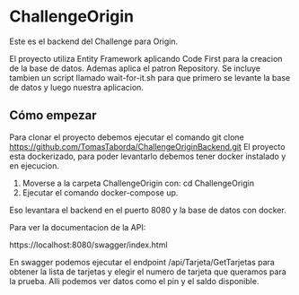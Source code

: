 # ChallengeOrigin

Este es el backend del Challenge para Origin.

El proyecto utiliza Entity Framework aplicando Code First para la creacion de la base de datos.
Ademas aplica el patron Repository.
Se incluye tambien un script llamado wait-for-it.sh para que primero se levante la base de datos y luego nuestra aplicacion.

## Cómo empezar
Para clonar el proyecto debemos ejecutar el comando git clone https://github.com/TomasTaborda/ChallengeOriginBackend.git
El proyecto esta dockerizado, para poder levantarlo debemos tener docker instalado y en ejecucion.

1. Moverse a la carpeta ChallengeOrigin con: cd ChallengeOrigin
2. Ejecutar el comando docker-compose up.

Eso levantara el backend en el puerto 8080 y la base de datos con docker.

Para ver la documentacion de la API:

https://localhost:8080/swagger/index.html

En swagger podemos ejecutar el endpoint /api/Tarjeta/GetTarjetas para obtener la lista de tarjetas y elegir el numero de tarjeta
que queramos para la prueba.
Alli podemos ver datos como el pin y el saldo disponible.
